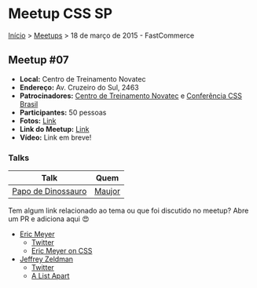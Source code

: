 Meetup CSS SP
======

[Início](../README.md) > [Meetups](../meetups.md) > 18 de março de 2015 - FastCommerce

## Meetup #07

* **Local:** Centro de Treinamento Novatec
* **Endereço:** Av. Cruzeiro do Sul, 2463
* **Patrocinadores:** [Centro de Treinamento Novatec](http://ctnovatec.com.br/) e [Conferência CSS Brasil](http://conferenciacssbrasil.com.br)
* **Participantes:** 50 pessoas
* **Fotos:** [Link](https://www.flickr.com/photos/raphaelfabeni/sets/72157651506731998/)
* **Link do Meetup:** [Link](http://www.meetup.com/CSS-SP/events/221348953/) 
* **Vídeo:** Link em breve!

### Talks



| Talk                                             | Quem                                                               
| -----------------------------------------------  | ------------------------------------------------------------------ 
| [Papo de Dinossauro](http://pt.slideshare.net/Maujor/meetup-css-7-no-ctnovatec-sp)    | [Maujor](https://twitter.com/maujor)


Tem algum link relacionado ao tema ou que foi discutido no meetup? Abre um PR e adiciona aqui :heart_eyes:

* [Eric Meyer](http://meyerweb.com/)
  * [Twitter](https://twitter.com/meyerweb)
  * [Eric Meyer on CSS](http://www.ericmeyeroncss.com/)
* [Jeffrey Zeldman](http://www.zeldman.com/)
  * [Twitter](https://twitter.com/zeldman)
  * [A List Apart](http://alistapart.com/author/zeldman)
